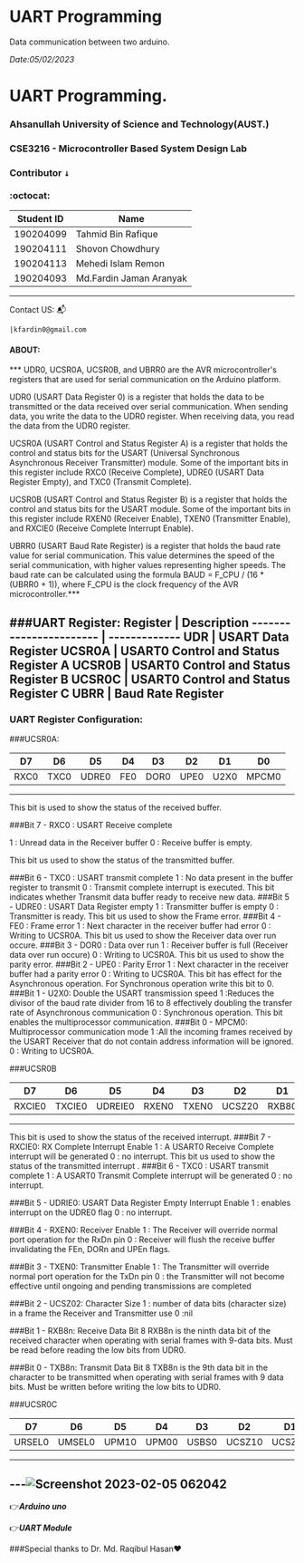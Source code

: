 # UART Programming
Data communication between two arduino.

*Date:05/02/2023*
# UART Programming.
### Ahsanullah University of Science and Technology(AUST.)
### CSE3216 - Microcontroller Based System Design Lab
### Contributor <kbd>↓</kbd><br/><br/>:octocat:

Student ID              |  Name
----------------------- | -------------
190204099               |  Tahmid Bin Rafique
190204111               |  Shovon Chowdhury
190204113               |  Mehedi Islam Remon
190204093               |  Md.Fardin Jaman Aranyak
----------------------------------------
Contact US: :mailbox_with_mail:

    |kfardin0@gmail.com
    


#### ABOUT: <br/>

*** UDR0, UCSR0A, UCSR0B, and UBRR0 are the AVR microcontroller's registers that are used for serial communication on the Arduino platform.

UDR0 (USART Data Register 0) is a register that holds the data to be transmitted or the data received over serial communication. When sending data, you write the data to the UDR0 register. When receiving data, you read the data from the UDR0 register.

UCSR0A (USART Control and Status Register A) is a register that holds the control and status bits for the USART (Universal Synchronous Asynchronous Receiver Transmitter) module. Some of the important bits in this register include RXC0 (Receive Complete), UDRE0 (USART Data Register Empty), and TXC0 (Transmit Complete).

UCSR0B (USART Control and Status Register B) is a register that holds the control and status bits for the USART module. Some of the important bits in this register include RXEN0 (Receiver Enable), TXEN0 (Transmitter Enable), and RXCIE0 (Receive Complete Interrupt Enable).

UBRR0 (USART Baud Rate Register) is a register that holds the baud rate value for serial communication. This value determines the speed of the serial communication, with higher values representing higher speeds. The baud rate can be calculated using the formula BAUD = F_CPU / (16 * (UBRR0 + 1)), where F_CPU is the clock frequency of the AVR microcontroller.***

###UART Register:
Register                |  Description
----------------------- | -------------
UDR                     |  USART Data Register
UCSR0A                  |  USART0 Control and Status Register A
UCSR0B                  |  USART0 Control and Status Register B
UCSR0C                  |  USART0 Control and Status Register C
UBRR                    |  Baud Rate Register
----------------------------------------

### UART Register Configuration:

###UCSR0A:
   

D7       |D6      |D5      |D4      |D3       |D2      |D1       |D0 
---------|--------|--------|--------|---------|--------|---------|--------
RXC0     |TXC0    |UDRE0   |FE0     |DOR0     |UPE0    |U2X0     |MPCM0
--------------------------------------------------------------------------

This bit is used to show the status of the received buffer.

###Bit 7 - RXC0 : USART Receive complete

1 : Unread data in the Receiver buffer
0 : Receive buffer is empty.

This bit us used to show the status of the transmitted buffer.

###Bit 6 - TXC0 : USART transmit complete
1 : No data present in the buffer register to transmit
0 : Transmit complete interrupt is executed.
This bit indicates whether Transmit data buffer ready to receive new data.
###Bit 5 - UDRE0 : USART Data Register empty
1 : Transmitter buffer is empty
0 : Transmitter is ready.
This bit us used to show the Frame error.
###Bit 4 - FE0 : Frame error
1 : Next character in the receiver buffer had error
0 : Writing to UCSR0A.
This bit us used to show the Receiver data over run occure.
###Bit 3 - DOR0 : Data over run
1 : Receiver buffer is full (Receiver data over run occure)
0 : Writing to UCSR0A.
This bit us used to show the parity error.
###Bit 2 - UPE0 : Parity Error
1 : Next character in the receiver buffer had a parity error
0 : Writing to UCSR0A.
This bit has effect for the Asynchronous operation. For Synchronous operation write this bit to 0.
###Bit 1 - U2X0: Double the USART transmission speed
1 :Reduces the divisor of the baud rate divider from 16 to 8 effectively doubling the transfer rate of Asynchronous communication
0 : Synchronous operation.
This bit enables the multiprocessor communication.
###Bit 0 - MPCM0: Multiprocessor communication mode
1 :All the incoming frames received by the USART Receiver that do not contain address information will be ignored.
0 : Writing to UCSR0A.



###UCSR0B

D7         |D6      |D5       |D4      |D3       |D2      |D1    |D0      
-----------|--------|---------|--------|---------|--------|------|---------
RXCIE0     |TXCIE0  |UDREIE0  |RXEN0   |TXEN0    |UCSZ20 |RXB80  |TXB80
--------------------------------------------------------------------------
This bit is used to show the status of the received interrupt.
###Bit 7 - RXCIE0: RX Complete Interrupt Enable
1 : A USART0 Receive Complete interrupt will be generated
0 : no interrupt.
This bit us used to show the status of the transmitted interrupt .
###Bit 6 - TXC0 : USART transmit complete
1 : A USART0 Transmit Complete interrupt will be generated
0 : no interrupt.

###Bit 5 - UDRIE0: USART Data Register Empty Interrupt Enable
1 : enables interrupt on the UDRE0 flag
0 : no interrupt.

###Bit 4 - RXEN0: Receiver Enable
1 : The Receiver will override normal port operation for the RxDn pin
0 : Receiver will flush the receive buffer invalidating the FEn, DORn and UPEn flags.

###Bit 3 - TXEN0: Transmitter Enable
1 : The Transmitter will override normal port operation for the TxDn pin
0 : the Transmitter will not become effective until ongoing and pending transmissions are completed

###Bit 2 - UCSZ02: Character Size
1 : number of data bits (character size) in a frame the Receiver and Transmitter use
0 :nil

###Bit 1 - RXB8n: Receive Data Bit 8
RXB8n is the ninth data bit of the received character when operating with serial frames with 9-data bits. Must be read before reading the low bits from UDR0.


###Bit 0 - TXB8n: Transmit Data Bit 8
TXB8n is the 9th data bit in the character to be transmitted when operating with serial frames with 9 data bits. Must be written before writing the low bits to UDR0.



###UCSR0C

D7       |D6      |D5      |D4      |D3       |D2      |D1       |D0      
---------|--------|--------|--------|---------|--------|---------|---------
URSEL0   |UMSEL0  |UPM10   |UPM00   |USBS0     |UCSZ10  |UCSZ00   |UCPOL0
----------------------------------------------------------------------------

---![Screenshot 2023-02-05 062042](https://user-images.githubusercontent.com/64925270/216795165-f429c221-87e5-4950-85ee-10c5cbfd5fca.png)
-


:point_right:***Arduino uno<br/>***

:point_right:***UART Module<br/>***

###Special thanks to Dr. Md. Raqibul Hasan:hearts:
